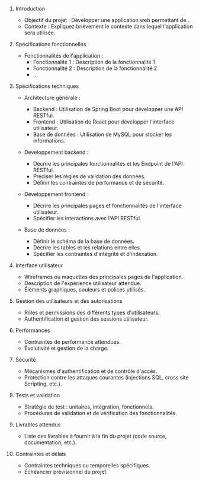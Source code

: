 1. Introduction
    
    - Objectif du projet : Développer une application web permettant de…
    - Contexte : Expliquez brièvement le contexte dans lequel l'application sera utilisée.
2. Spécifications fonctionnelles
    
    - Fonctionnalités de l'application :
        - Fonctionnalité 1 : Description de la fonctionnalité 1
        - Fonctionnalité 2 : Description de la fonctionnalité 2
        - …
3. Spécifications techniques
    
    - Architecture générale :
        
        - Backend : Utilisation de Spring Boot pour développer une API RESTful.
        - Frontend : Utilisation de React pour développer l'interface utilisateur.
        - Base de données : Utilisation de MySQL pour stocker les informations.
    - Développement backend :
        
        - Décrire les principales fonctionnalités et les Endpoint de l'API RESTful.
        - Préciser les règles de validation des données.
        - Définir les contraintes de performance et de sécurité.
    - Développement frontend :
        
        - Décrire les principales pages et fonctionnalités de l'interface utilisateur.
        - Spécifier les interactions avec l'API RESTful.
    - Base de données :
        
        - Définir le schéma de la base de données.
        - Décrire les tables et les relations entre elles.
        - Spécifier les contraintes d'intégrité et d'indexation.
4. Interface utilisateur
    
    - Wireframes ou maquettes des principales pages de l'application.
    - Description de l'expérience utilisateur attendue.
    - Éléments graphiques, couleurs et polices utilisés.
5. Gestion des utilisateurs et des autorisations
    
    - Rôles et permissions des différents types d'utilisateurs.
    - Authentification et gestion des sessions utilisateur.
6. Performances
    
    - Contraintes de performance attendues.
    - Évolutivité et gestion de la charge.
7. Sécurité
    
    - Mécanismes d'authentification et de contrôle d'accès.
    - Protection contre les attaques courantes (injections SQL, cross site Scripting, etc.).
8. Tests et validation
    
    - Stratégie de test : unitaires, intégration, fonctionnels.
    - Procédures de validation et de vérification des fonctionnalités.
9. Livrables attendus
    
    - Liste des livrables à fournir à la fin du projet (code source, documentation, etc.).
10. Contraintes et délais
    
    - Contraintes techniques ou temporelles spécifiques.
    - Échéancier prévisionnel du projet.
